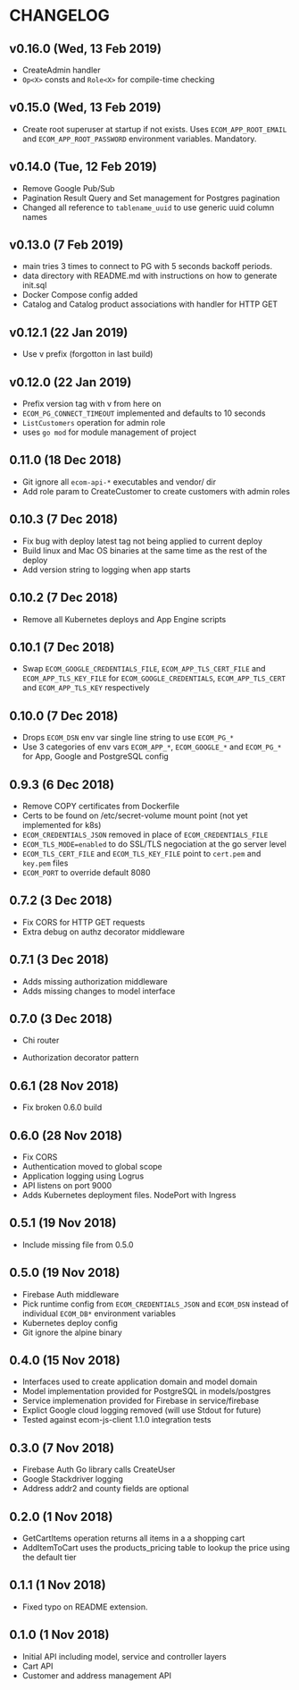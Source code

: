 # CHANGELOG
## v0.16.0 (Wed, 13 Feb 2019)
+ CreateAdmin handler
+ `Op<X>` consts and `Role<X>` for compile-time checking

## v0.15.0 (Wed, 13 Feb 2019)
+ Create root superuser at startup if not exists. Uses `ECOM_APP_ROOT_EMAIL`
  and `ECOM_APP_ROOT_PASSWORD` environment variables. Mandatory.

## v0.14.0 (Tue, 12 Feb 2019)
+ Remove Google Pub/Sub
+ Pagination Result Query and Set management for Postgres pagination
+ Changed all reference to `tablename_uuid` to use generic uuid column names

## v0.13.0 (7 Feb 2019)
+ main tries 3 times to connect to PG with 5 seconds backoff periods.
+ data directory with README.md with instructions on how to generate init.sql
+ Docker Compose config added
+ Catalog and Catalog product associations with handler for HTTP GET

## v0.12.1 (22 Jan 2019)
+ Use v prefix (forgotton in last build)

## v0.12.0 (22 Jan 2019)
+ Prefix version tag with v from here on
+ `ECOM_PG_CONNECT_TIMEOUT` implemented and defaults to 10 seconds
+ `ListCustomers` operation for admin role
+ uses `go mod` for module management of project

## 0.11.0 (18 Dec 2018)
+ Git ignore all `ecom-api-*` executables and vendor/ dir
+ Add role param to CreateCustomer to create customers with admin roles

## 0.10.3 (7 Dec 2018)
+ Fix bug with deploy latest tag not being applied to current deploy
+ Build linux and Mac OS binaries at the same time as the rest of the deploy
+ Add version string to logging when app starts

## 0.10.2 (7 Dec 2018)
+ Remove all Kubernetes deploys and App Engine scripts

## 0.10.1 (7 Dec 2018)
+ Swap `ECOM_GOOGLE_CREDENTIALS_FILE`, `ECOM_APP_TLS_CERT_FILE` and `ECOM_APP_TLS_KEY_FILE` for `ECOM_GOOGLE_CREDENTIALS`, `ECOM_APP_TLS_CERT` and `ECOM_APP_TLS_KEY` respectively
## 0.10.0 (7 Dec 2018)
+ Drops `ECOM_DSN` env var single line string to use `ECOM_PG_*`
+ Use 3 categories of env vars `ECOM_APP_*`, `ECOM_GOOGLE_*` and `ECOM_PG_*` for App, Google and PostgreSQL config

## 0.9.3 (6 Dec 2018)
+ Remove COPY certificates from Dockerfile
+ Certs to be found on /etc/secret-volume mount point (not yet implemented for k8s)
+ `ECOM_CREDENTIALS_JSON` removed in place of `ECOM_CREDENTIALS_FILE`
+ `ECOM_TLS_MODE=enabled` to do SSL/TLS negociation at the go server level
+ `ECOM_TLS_CERT_FILE` and `ECOM_TLS_KEY_FILE` point to `cert.pem` and `key.pem` files
+ `ECOM_PORT` to override default 8080

## 0.7.2 (3 Dec 2018)
+ Fix CORS for HTTP GET requests
+ Extra debug on authz decorator middleware

## 0.7.1 (3 Dec 2018)
+ Adds missing authorization middleware
+ Adds missing changes to model interface

## 0.7.0 (3 Dec 2018)
+ Chi router

+ Authorization decorator pattern

## 0.6.1 (28 Nov 2018)
+ Fix broken 0.6.0 build

## 0.6.0 (28 Nov 2018)
+ Fix CORS
+ Authentication moved to global scope
+ Application logging using Logrus
+ API listens on port 9000
+ Adds Kubernetes deployment files. NodePort with Ingress

## 0.5.1 (19 Nov 2018)
+ Include missing file from 0.5.0

## 0.5.0 (19 Nov 2018)
+ Firebase Auth middleware
+ Pick runtime config from `ECOM_CREDENTIALS_JSON` and `ECOM_DSN` instead of individual `ECOM_DB*`
  environment variables
+ Kubernetes deploy config
+ Git ignore the alpine binary

## 0.4.0 (15 Nov 2018)
+ Interfaces used to create application domain and model domain
+ Model implementation provided for PostgreSQL in models/postgres
+ Service implemenation provided for Firebase in service/firebase
+ Explict Google cloud logging removed (will use Stdout for future)
+ Tested against ecom-js-client 1.1.0 integration tests

## 0.3.0 (7 Nov 2018)
+ Firebase Auth Go library calls CreateUser
+ Google Stackdriver logging
+ Address addr2 and county fields are optional

## 0.2.0 (1 Nov 2018)
+ GetCartItems operation returns all items in a a shopping cart
+ AddItemToCart uses the products_pricing table to lookup the price using the default tier

## 0.1.1 (1 Nov 2018)
+ Fixed typo on README extension.

## 0.1.0 (1 Nov 2018)
+ Initial API including model, service and controller layers
+ Cart API
+ Customer and address management API
